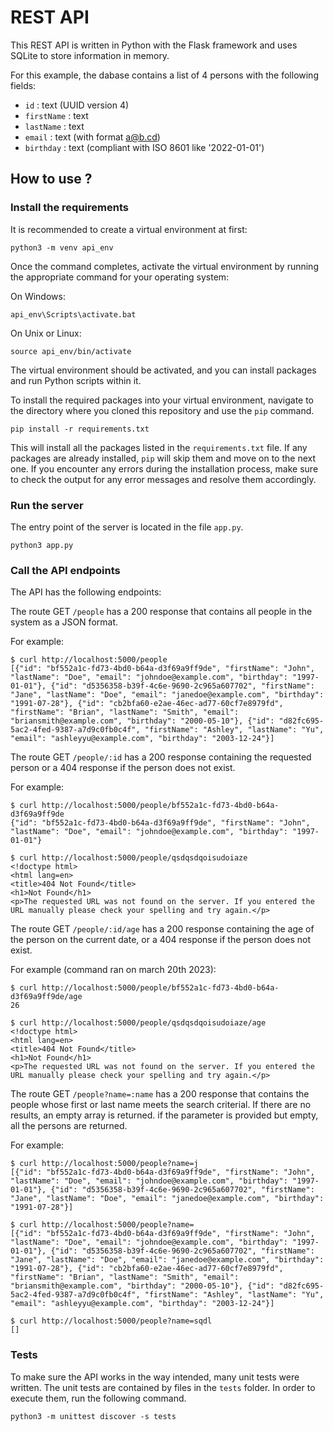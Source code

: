 # REST API

This REST API is written in Python with the Flask framework and uses SQLite to store
information in memory.

For this example, the dabase contains a list of 4 persons with the following fields:
- `id` : text (UUID version 4) 
- `firstName` : text
- `lastName` : text
- `email` : text (with format a@b.cd)
- `birthday` : text (compliant with ISO 8601 like '2022-01-01')

## How to use ?

### Install the requirements

It is recommended to create a virtual environment at first:

```terminal
python3 -m venv api_env  
```

Once the command completes, activate the virtual environment by running
the appropriate command for your operating system:

On Windows:

```terminal
api_env\Scripts\activate.bat
```

On Unix or Linux:

```terminal
source api_env/bin/activate
```

The virtual environment should be activated, and you can install packages and run
Python scripts within it.

To install the required packages into your virtual environment, navigate to the
directory where you cloned this repository and use the `pip` command.

```terminal
pip install -r requirements.txt
```

This will install all the packages listed in the `requirements.txt` file. If any packages
are already installed, `pip` will skip them and move on to the next one. If you encounter 
any errors during the installation process, make sure to check the output for any error 
messages and resolve them accordingly. 

### Run the server

The entry point of the server is located in the file `app.py`.

```terminal
python3 app.py
````

### Call the API endpoints

The API has the following endpoints:

The route GET `/people` has a 200 response that contains all people in the system
as a JSON format.

For example:
```terminal
$ curl http://localhost:5000/people
[{"id": "bf552a1c-fd73-4bd0-b64a-d3f69a9ff9de", "firstName": "John", "lastName": "Doe", "email": "johndoe@example.com", "birthday": "1997-01-01"}, {"id": "d5356358-b39f-4c6e-9690-2c965a607702", "firstName": "Jane", "lastName": "Doe", "email": "janedoe@example.com", "birthday": "1991-07-28"}, {"id": "cb2bfa60-e2ae-46ec-ad77-60cf7e8979fd", "firstName": "Brian", "lastName": "Smith", "email": "briansmith@example.com", "birthday": "2000-05-10"}, {"id": "d82fc695-5ac2-4fed-9387-a7d9c0fb0c4f", "firstName": "Ashley", "lastName": "Yu", "email": "ashleyyu@example.com", "birthday": "2003-12-24"}]
```

The route GET `/people/:id` has a 200 response containing the requested person or a
404 response if the person does not exist.

For example:
```terminal
$ curl http://localhost:5000/people/bf552a1c-fd73-4bd0-b64a-d3f69a9ff9de
{"id": "bf552a1c-fd73-4bd0-b64a-d3f69a9ff9de", "firstName": "John", "lastName": "Doe", "email": "johndoe@example.com", "birthday": "1997-01-01"}

$ curl http://localhost:5000/people/qsdqsdqoisudoiaze
<!doctype html>
<html lang=en>
<title>404 Not Found</title>
<h1>Not Found</h1>
<p>The requested URL was not found on the server. If you entered the URL manually please check your spelling and try again.</p>
```

The route GET `/people/:id/age` has a 200 response containing the age of the person on the current date, 
or a 404 response if the person does not exist.

For example (command ran on march 20th 2023):
```terminal
$ curl http://localhost:5000/people/bf552a1c-fd73-4bd0-b64a-d3f69a9ff9de/age
26

$ curl http://localhost:5000/people/qsdqsdqoisudoiaze/age
<!doctype html>
<html lang=en>
<title>404 Not Found</title>
<h1>Not Found</h1>
<p>The requested URL was not found on the server. If you entered the URL manually please check your spelling and try again.</p>
```

The route GET `/people?name=:name` has a 200 response that contains the people whose first or last name
meets the search criterial. If there are no results, an empty array is returned. if the parameter is provided
but empty, all the persons are returned.

For example:
```terminal
$ curl http://localhost:5000/people?name=j
[{"id": "bf552a1c-fd73-4bd0-b64a-d3f69a9ff9de", "firstName": "John", "lastName": "Doe", "email": "johndoe@example.com", "birthday": "1997-01-01"}, {"id": "d5356358-b39f-4c6e-9690-2c965a607702", "firstName": "Jane", "lastName": "Doe", "email": "janedoe@example.com", "birthday": "1991-07-28"}]

$ curl http://localhost:5000/people?name=
[{"id": "bf552a1c-fd73-4bd0-b64a-d3f69a9ff9de", "firstName": "John", "lastName": "Doe", "email": "johndoe@example.com", "birthday": "1997-01-01"}, {"id": "d5356358-b39f-4c6e-9690-2c965a607702", "firstName": "Jane", "lastName": "Doe", "email": "janedoe@example.com", "birthday": "1991-07-28"}, {"id": "cb2bfa60-e2ae-46ec-ad77-60cf7e8979fd", "firstName": "Brian", "lastName": "Smith", "email": "briansmith@example.com", "birthday": "2000-05-10"}, {"id": "d82fc695-5ac2-4fed-9387-a7d9c0fb0c4f", "firstName": "Ashley", "lastName": "Yu", "email": "ashleyyu@example.com", "birthday": "2003-12-24"}]

$ curl http://localhost:5000/people?name=sqdl
[]
```

### Tests

To make sure the API works in the way intended, many unit tests were written.
The unit tests are contained by files in the `tests` folder.
In order to execute them, run the following command.

```terminal
python3 -m unittest discover -s tests
```